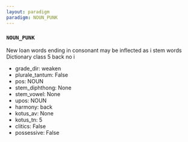 ```yaml
---
layout: paradigm
paradigm: NOUN_PUNK
---
```

### ` NOUN_PUNK `

New loan words ending in consonant may be inflected as i stem words Dictionary class 5 back no i
* grade_dir: weaken
* plurale_tantum: False
* pos: NOUN
* stem_diphthong: None
* stem_vowel: None
* upos: NOUN
* harmony: back
* kotus_av: None
* kotus_tn: 5
* clitics: False
* possessive: False
